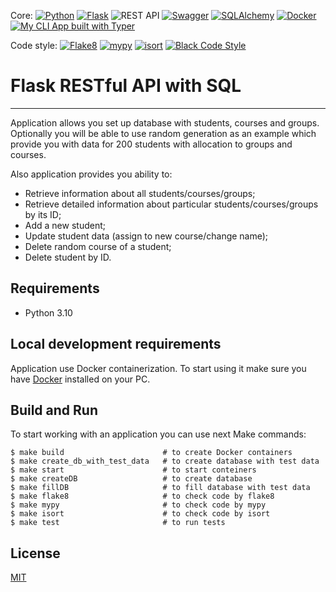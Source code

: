 Core: 
[![Python](https://img.shields.io/badge/python-3.10-green?logo=python)](https://www.python.org/downloads/release/python-3100/)
[![Flask](https://img.shields.io/badge/Flask-2.2.3-blue.svg?logo=flask)](https://flask.palletsprojects.com/en/2.2.x/)
![REST API](https://img.shields.io/badge/REST%20API-Active-brightgreen)
[![Swagger](https://img.shields.io/badge/Swagger-OpenAPI-blue.svg?logo=swagger)](https://swagger.io/)
[![SQLAlchemy](https://img.shields.io/badge/SQLAlchemy-v2.0.4-16er6e.svg?style=plastic)](https://www.sqlalchemy.org/)
[![Docker](https://img.shields.io/badge/Docker-20.10.8-blue.svg?logo=docker)](https://www.docker.com/)
[![My CLI App built with Typer](https://img.shields.io/badge/My%20CLI%20App-Typer-4B0082)](https://typer.tiangolo.com/)

Code style:
[![Flake8](https://img.shields.io/badge/flake8-6.0.0-red.svg)](https://flake8.pycqa.org/en/6.0.0/)
[![mypy](https://img.shields.io/badge/mypy-1.0.1-blue.svg)](https://mypy.readthedocs.io/en/stable/getting_started.html)
[![isort](https://img.shields.io/badge/isort-5.12.0-green.svg)](https://pypi.org/project/isort/)
[![Black Code Style](https://img.shields.io/badge/code%20style-black-000000.svg)](https://black.readthedocs.io/en/stable/getting_started.html)

# Flask RESTful API with SQL

---

Application allows you set up database with students, courses and groups.
Optionally you will be able to use random generation as an example which provide you with data 
for 200 students with allocation to groups and courses.

Also application provides you ability to:
- Retrieve information about all students/courses/groups;
- Retrieve detailed information about particular students/courses/groups by its ID;
- Add a new student;
- Update student data (assign to new course/change name);
- Delete random course of a student;
- Delete student by ID.

## Requirements

  * Python 3.10

## Local development requirements

Application use Docker containerization. To start using it make sure you have [Docker](https://docs.docker.com/get-docker/) installed on your PC.

## Build and Run

To start working with an application you can use next Make commands:

    $ make build                      # to create Docker containers 
    $ make create_db_with_test_data   # to create database with test data
    $ make start                      # to start conteiners
    $ make createDB                   # to create database 
    $ make fillDB                     # to fill database with test data
    $ make flake8                     # to check code by flake8
    $ make mypy                       # to check code by mypy 
    $ make isort                      # to check code by isort 
    $ make test                       # to run tests

## License
[MIT](https://choosealicense.com/licenses/mit/)